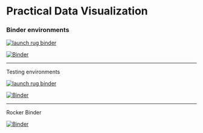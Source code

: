# Practical Data Visualization
### Binder environments

[![launch rug binder](https://img.shields.io/badge/launch%20-rug%20binder-009CEF?logo=jupyter)](https://binderhub.app.rug.nl/v2/gh/Venustiano/DataVis2/HEAD)

[![Binder](https://mybinder.org/badge_logo.svg)](https://mybinder.org/v2/gh/Venustiano/DataVis2/HEAD?urlpath=lab)

---
Testing environments

[![launch rug binder](https://img.shields.io/badge/launch%20-rug%20binder-009CEF?logo=jupyter)](https://binderhub.app.rug.nl/v2/gh/Venustiano/DataVis2/testRUGBinder)

[![Binder](https://mybinder.org/badge_logo.svg)](https://binderhub.app.rug.nl/v2/gh/Venustiano/DataVis2/testRUGBinder)

---
Rocker Binder

[![Binder](https://mybinder.org/badge_logo.svg)](https://mybinder.org/v2/gh/Venustiano/DataVis2/rockerbinder)

